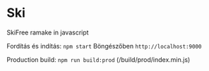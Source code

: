 # Ski

SkiFree ramake in javascript

Fordítás és indítás: `npm start`
Böngészőben `http://localhost:9000`

Production build: `npm run build:prod` (/build/prod/index.min.js)
